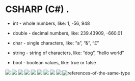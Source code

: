 # CSHARP (C#) .

- int - whole numbers, like: 1, -56, 948

- double - decimal numbers, like: 239.43909, -660.01

- char - single characters, like: “a”, “&”, “£”

- string - string of characters, like: “dog”, “hello world”

- bool - boolean values, like: true or false

![](https://content.codecademy.com/courses/learn-c-sharp/data-types-variables/C%23_DataTypes_v4-01.svg)
![](https://content.codecademy.com/courses/updated_images/Boolean%2Boperators%2Bdk_Updated_1-01.svg)
![](https://content.codecademy.com/courses/learn-c-sharp/arrays/C%23SyntaxDiagram_1_black.svg)
![](https://content.codecademy.com/courses/learn-c-sharp/classes-and-objects/Edited%20Classes%20Frame.svg)
![](https://content.codecademy.com/courses/learn-c-sharp/interfaces-and-inheritance/ErrorFunnelDiagram_3.svg)
![](https://content.codecademy.com/courses/learn-c-sharp/interfaces-and-inheritance/InheritenceDiagram_2.svg)
![](https://content.codecademy.com/courses/learn-c-sharp/references/book-diary-dissertation-diagram-v2.svg)
![](https://content.codecademy.com/courses/learn-c-sharp/references/MemoryBlocks_3.svg)
![](https://content.codecademy.com/courses/learn-c-sharp/references/MemoryBlocks_2.svg)
![references-of-the-same-type](https://content.codecademy.com/courses/learn-c-sharp/references/MemoryBlocks_1.svg)